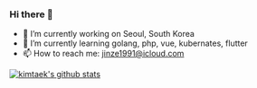 ### Hi there 👋

- 🔭 I’m currently working on Seoul, South Korea
- 🌱 I’m currently learning golang, php, vue, kubernates, flutter
- 📫 How to reach me: jinze1991@icloud.com

[![kimtaek's github stats](https://github-readme-stats.vercel.app/api?username=kimtaek&count_private=true&show_icons=true?theme=vue)](https://github.com/anuraghazra/github-readme-stats)
